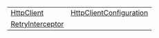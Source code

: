 |                                                          |                                                                        |
| -------------------------------------------------------- | ---------------------------------------------------------------------- |
| [HttpClient](/fetch-client/class/httpclient)             | [HttpClientConfiguration](/fetch-client/class/httpclientconfiguration) |
| [RetryInterceptor](/fetch-client/class/retryinterceptor) |                                                                        |